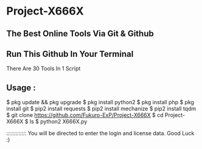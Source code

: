# Project-X666X
The Best Online Tools 
Via Git & Github 
---------------------
Run This Github In Your Terminal
---------------------
There Are 30 Tools In 1 Script 

Usage : 
------

$ pkg update && pkg upgrade 
$ pkg install python2 
$ pkg install php
$ pkg install git 
$ pip2 install requests 
$ pip2 install mechanize 
$ pip2 install tqdm 
$ git clone https://github.com/Fukuro-ExP/Project-X666X 
$ cd Project-X666X 
$ ls
$ python2 X666X.py 

:_:_:_:_:_:_:_:_:_:_:_:_:
You will be directed to enter the login and license data. 
Good Luck :) 


